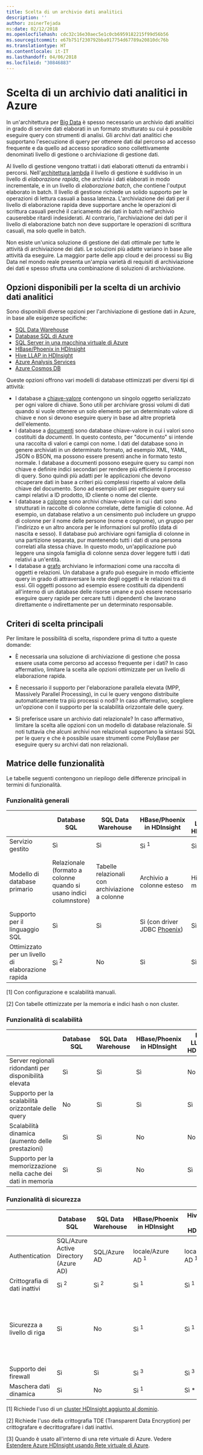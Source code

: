 ```yaml
---
title: Scelta di un archivio dati analitici
description: ''
author: zoinerTejada
ms:date: 02/12/2018
ms.openlocfilehash: cdc32c16e30aec5e1c0cb6959182215f99d56b56
ms.sourcegitcommit: e67b751f230792bba917754d67789a20810dc76b
ms.translationtype: HT
ms.contentlocale: it-IT
ms.lasthandoff: 04/06/2018
ms.locfileid: "30846883"
---
```

# <a name="choosing-an-analytical-data-store-in-azure"></a>Scelta di un archivio dati analitici in Azure

In un'architettura per [Big Data](../big-data/index.md) è spesso necessario un archivio dati analitici in grado di servire dati elaborati in un formato strutturato su cui è possibile eseguire query con strumenti di analisi. Gli archivi dati analitici che supportano l'esecuzione di query per ottenere dati dal percorso ad accesso frequente e da quello ad accesso sporadico sono collettivamente denominati livello di gestione o archiviazione di gestione dati.

Al livello di gestione vengono trattati i dati elaborati ottenuti da entrambi i percorsi. Nell'[architettura lambda](../big-data/index.md#lambda-architecture) il livello di gestione è suddiviso in un livello di _elaborazione rapida_, che archivia i dati elaborati in modo incrementale, e in un livello di _elaborazione batch_, che contiene l'output elaborato in batch. Il livello di gestione richiede un solido supporto per le operazioni di lettura casuali a bassa latenza. L'archiviazione dei dati per il livello di elaborazione rapida deve supportare anche le operazioni di scrittura casuali perché il caricamento dei dati in batch nell'archivio causerebbe ritardi indesiderati. Al contrario, l'archiviazione dei dati per il livello di elaborazione batch non deve supportare le operazioni di scrittura casuali, ma solo quelle in batch.

Non esiste un'unica soluzione di gestione dei dati ottimale per tutte le attività di archiviazione dei dati. Le soluzioni più adatte variano in base alle attività da eseguire. La maggior parte delle app cloud e dei processi su Big Data nel mondo reale presenta un'ampia varietà di requisiti di archiviazione dei dati e spesso sfrutta una combinazione di soluzioni di archiviazione.

## <a name="what-are-your-options-when-choosing-an-analytical-data-store"></a>Opzioni disponibili per la scelta di un archivio dati analitici

Sono disponibili diverse opzioni per l'archiviazione di gestione dati in Azure, in base alle esigenze specifiche:

- [SQL Data Warehouse](/azure/sql-data-warehouse/sql-data-warehouse-overview-what-is)
- [Database SQL di Azure](/azure/sql-database/)
- [SQL Server in una macchina virtuale di Azure](/sql/sql-server/sql-server-technical-documentation)
- [HBase/Phoenix in HDInsight](/azure/hdinsight/hbase/apache-hbase-overview)
- [Hive LLAP in HDInsight](/azure/hdinsight/interactive-query/apache-interactive-query-get-started)
- [Azure Analysis Services](/azure/analysis-services/analysis-services-overview)
- [Azure Cosmos DB](/azure/cosmos-db/)

Queste opzioni offrono vari modelli di database ottimizzati per diversi tipi di attività:

- I database a [chiave-valore](https://msdn.microsoft.com/library/dn313285.aspx#sec7) contengono un singolo oggetto serializzato per ogni valore di chiave. Sono utili per archiviare grossi volumi di dati quando si vuole ottenere un solo elemento per un determinato valore di chiave e non si devono eseguire query in base ad altre proprietà dell'elemento.
- I database a [documenti](https://msdn.microsoft.com/library/dn313285.aspx#sec8) sono database chiave-valore in cui i valori sono costituiti da *documenti*. In questo contesto, per "documento" si intende una raccolta di valori e campi con nome. I dati del database sono in genere archiviati in un determinato formato, ad esempio XML, YAML, JSON o BSON, ma possono essere presenti anche in formato testo normale. I database a documenti possono eseguire query su campi non chiave e definire indici secondari per rendere più efficiente il processo di query. Sono quindi più adatti per le applicazioni che devono recuperare dati in base a criteri più complessi rispetto al valore della chiave del documento. Sono ad esempio utili per eseguire query sui campi relativi a ID prodotto, ID cliente o nome del cliente.
- I database a [colonne](https://msdn.microsoft.com/library/dn313285.aspx#sec9) sono archivi chiave-valore in cui i dati sono strutturati in raccolte di colonne correlate, dette famiglie di colonne. Ad esempio, un database relativo a un censimento può includere un gruppo di colonne per il nome delle persone (nome e cognome), un gruppo per l'indirizzo e un altro ancora per le informazioni sul profilo (data di nascita e sesso). Il database può archiviare ogni famiglia di colonne in una partizione separata, pur mantenendo tutti i dati di una persona correlati alla stessa chiave. In questo modo, un'applicazione può leggere una singola famiglia di colonne senza dover leggere tutti i dati relativi a un'entità.
- I database a [grafo](https://msdn.microsoft.com/library/dn313285.aspx#sec10) archiviano le informazioni come una raccolta di oggetti e relazioni. Un database a grafo può eseguire in modo efficiente query in grado di attraversare la rete degli oggetti e le relazioni tra di essi. Gli oggetti possono ad esempio essere costituiti da dipendenti all'interno di un database delle risorse umane e può essere necessario eseguire query rapide per cercare tutti i dipendenti che lavorano direttamente o indirettamente per un determinato responsabile.

## <a name="key-selection-criteria"></a>Criteri di scelta principali

Per limitare le possibilità di scelta, rispondere prima di tutto a queste domande:

- È necessaria una soluzione di archiviazione di gestione che possa essere usata come percorso ad accesso frequente per i dati? In caso affermativo, limitare la scelta alle opzioni ottimizzate per un livello di elaborazione rapida.

- È necessario il supporto per l'elaborazione parallela elevata (MPP, Massively Parallel Processing), in cui le query vengono distribuite automaticamente tra più processi o nodi? In caso affermativo, scegliere un'opzione con il supporto per la scalabilità orizzontale delle query.

- Si preferisce usare un archivio dati relazionale? In caso affermativo, limitare la scelta alle opzioni con un modello di database relazionale. Si noti tuttavia che alcuni archivi non relazionali supportano la sintassi SQL per le query e che è possibile usare strumenti come PolyBase per eseguire query su archivi dati non relazionali.

## <a name="capability-matrix"></a>Matrice delle funzionalità

Le tabelle seguenti contengono un riepilogo delle differenze principali in termini di funzionalità.

### <a name="general-capabilities"></a>Funzionalità generali

| | Database SQL | SQL Data Warehouse | HBase/Phoenix in HDInsight | Hive LLAP in HDInsight | Azure Analysis Services | Cosmos DB |
| --- | --- | --- | --- | --- | --- | --- |
| Servizio gestito | Sì | Sì | Sì <sup>1</sup> | Sì <sup>1</sup> | Sì | Sì |
| Modello di database primario | Relazionale (formato a colonne quando si usano indici columnstore) | Tabelle relazionali con archiviazione a colonne | Archivio a colonne esteso | Hive/In memoria | Modelli semantici tabulari/MOLAP | Archivio a documenti, a grafo, a chiave-valore, a colonne esteso |
| Supporto per il linguaggio SQL | Sì | Sì | Sì (con driver JDBC [Phoenix](http://phoenix.apache.org/)) | Sì | No  | Sì |
| Ottimizzato per un livello di elaborazione rapida | Sì <sup>2</sup> | No  | Sì | Sì | No  | Sì |

[1] Con configurazione e scalabilità manuali.

[2] Con tabelle ottimizzate per la memoria e indici hash o non cluster.
 
### <a name="scalability-capabilities"></a>Funzionalità di scalabilità

|                                                  | Database SQL | SQL Data Warehouse | HBase/Phoenix in HDInsight | Hive LLAP in HDInsight | Azure Analysis Services | Cosmos DB |
|--------------------------------------------------|--------------|--------------------|----------------------------|------------------------|-------------------------|-----------|
| Server regionali ridondanti per disponibilità elevata |     Sì      |        Sì         |            Sì             |           No            |           No             |    Sì    |
|             Supporto per la scalabilità orizzontale delle query             |      No       |        Sì         |            Sì             |          Sì           |           Sì           |    Sì    |
|          Scalabilità dinamica (aumento delle prestazioni)          |     Sì      |        Sì         |             No              |           No            |           Sì           |    Sì    |
|        Supporto per la memorizzazione nella cache dei dati in memoria        |     Sì      |        Sì         |             No              |          Sì           |           Sì           |    No      |

### <a name="security-capabilities"></a>Funzionalità di sicurezza

| | Database SQL | SQL Data Warehouse | HBase/Phoenix in HDInsight | Hive LLAP in HDInsight | Azure Analysis Services | Cosmos DB |
| --- | --- | --- | --- | --- | --- | --- |
| Authentication  | SQL/Azure Active Directory (Azure AD) | SQL/Azure AD | locale/Azure AD <sup>1</sup> | locale/Azure AD <sup>1</sup> | Azure AD | Utenti database/Azure AD tramite controllo di accesso (IAM) |
| Crittografia di dati inattivi | Sì <sup>2</sup> | Sì <sup>2</sup> | Sì <sup>1</sup> | Sì <sup>1</sup> | Sì | Sì |
| Sicurezza a livello di riga | Sì | No  | Sì <sup>1</sup> | Sì <sup>1</sup> | Sì (tramite la sicurezza a livello di oggetto nel modello) | No  |
| Supporto dei firewall | Sì | Sì | Sì <sup>3</sup> | Sì <sup>3</sup> | Sì | Sì |
| Maschera dati dinamica | Sì | No  | Sì <sup>1</sup> | Sì * | No  | No  |

[1] Richiede l'uso di un [cluster HDInsight aggiunto al dominio](/azure/hdinsight/domain-joined/apache-domain-joined-introduction).

[2] Richiede l'uso della crittografia TDE (Transparent Data Encryption) per crittografare e decrittografare i dati inattivi.

[3] Quando è usato all'interno di una rete virtuale di Azure. Vedere [Estendere Azure HDInsight usando Rete virtuale di Azure](/azure/hdinsight/hdinsight-extend-hadoop-virtual-network).
